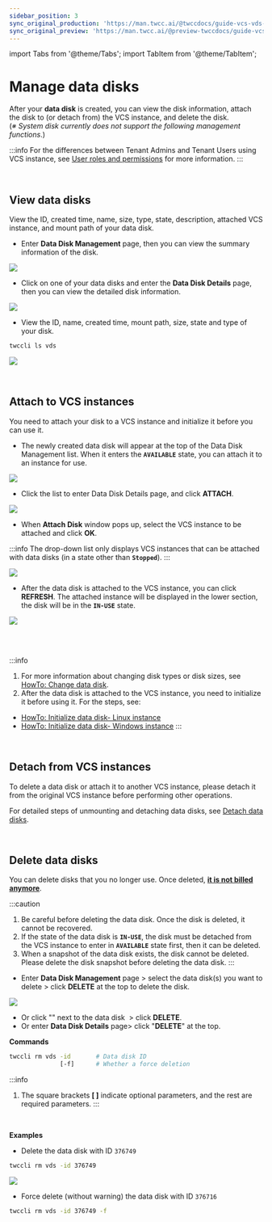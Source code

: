 ```yaml
---
sidebar_position: 3
sync_original_production: 'https://man.twcc.ai/@twccdocs/guide-vcs-vds-manage-disk-en' 
sync_original_preview: 'https://man.twcc.ai/@preview-twccdocs/guide-vcs-vds-manage-disk-en' 
---
```


import Tabs from '@theme/Tabs';
import TabItem from '@theme/TabItem';

# Manage data disks

After your **data disk** is created, you can view the disk information, attach the disk to (or detach from) the VCS instance, and delete the disk. <br/>(*※ System disk currently does not support the following management functions*.)

:::info
For the differences between Tenant Admins and Tenant Users using VCS instance, see [<ins>User roles and permissions</ins>](https://man.twcc.ai/@twccdocs/role-main-en/https%3A%2F%2Fman.twcc.ai%2F%40twccdocs%2Frole-storage-en#%E8%99%9B%E6%93%AC%E7%A3%81%E7%A2%9F%E6%9C%8D%E5%8B%99) for more information.
:::


<br/>


## View data disks

View the ID, created time, name, size, type, state, description, attached VCS instance, and mount path of your data disk.

<Tabs>

<TabItem value="TWCC Portal" label="TWCC Portal">

- Enter **Data Disk Management** page, then you can view the summary information of the disk. 

![](https://cos.twcc.ai/SYS-MANUAL/uploads/upload_bd8f238dd56b9bd437f4b3c2dbbbccbf.png)


- Click on one of your data disks and enter the **Data Disk Details** page, then you can view the detailed disk information.

![](https://cos.twcc.ai/SYS-MANUAL/uploads/upload_a56cfee1ff28f578bff894daed2d5a62.png)


</TabItem>

<TabItem value="TWCC CLI" label="TWCC CLI">

- View the ID, name, created time, mount path, size, state and type of your disk.

```bash
twccli ls vds
```

![](https://cos.twcc.ai/SYS-MANUAL/uploads/upload_c976443120fa105196269359143aeb3a.png)

</TabItem>

</Tabs>


<br/>


## Attach to VCS instances

You need to attach your disk to a VCS instance and initialize it before you can use it.

<Tabs>

<TabItem value="TWCC Portal" label="TWCC Portal">

* The newly created data disk will appear at the top of the Data Disk Management list. When it enters the **`AVAILABLE`** state, you can attach it to an instance for use.

![](https://cos.twcc.ai/SYS-MANUAL/uploads/upload_6da326c54d62392da23c299de1f3ed25.png)




* Click the list to enter Data Disk Details page, and click **ATTACH**.

![](https://cos.twcc.ai/SYS-MANUAL/uploads/upload_f025c6f70f0b5daa88ec8ea0dd3ee0dc.png)




* When **Attach Disk** window pops up, select the VCS instance to be attached and click **OK**.

:::info
The drop-down list only displays VCS instances that can be attached with data disks (in a state other than **`Stopped`**).
:::


![](https://cos.twcc.ai/SYS-MANUAL/uploads/upload_1ed0015b5ca27424909117bac12777e6.png)


* After the data disk is attached to the VCS instance, you can click **REFRESH**. The attached instance will be displayed in the lower section, the disk will be in the **`IN-USE`** state.

![](https://cos.twcc.ai/SYS-MANUAL/uploads/upload_d79c9ac00e3961f1b1f23c7ed57883b5.png)


</TabItem>

<TabItem value="TWCC CLI" label="TWCC CLI (Not yet supported)">

<br/>

</TabItem>

</Tabs>

<br/>


:::info
1. For more information about changing disk types or disk sizes, see [<ins>HowTo: Change data disk</ins>](https://man.twcc.ai/@twccdocs/howto-bss-replace-data-vol-en).
2. After the data disk is attached to the VCS instance, you need to initialize it before using it. For the steps, see: 
- [<ins>HowTo: Initialize data disk- Linux instance</ins>](https://man.twcc.ai/@twccdocs/howto-bss-init-vol-linux-en)
- [<ins>HowTo: Initialize data disk- Windows instance</ins>](https://man.twcc.ai/@twccdocs/howto-bss-init-vol-windows-en)
:::


<br/>


## Detach from VCS instances

To delete a data disk or attach it to another VCS instance, please detach it from the original VCS instance before performing other operations.


For detailed steps of unmounting and detaching data disks, see [Detach data disks](https://man.twcc.ai/@twccdocs/vcs-vds-guide-detach-data-disk-en).


<br/>



## Delete data disks

You can delete disks that you no longer use. Once deleted, <ins>**it is not billed anymore**</ins>.


:::caution
1. Be careful before deleting the data disk. Once the disk is deleted, it cannot be recovered.
2. If the state of the data disk is **`IN-USE`**, the disk must be detached from the VCS instance to enter in **`AVAILABLE`** state first, then it can be deleted.
3. When a snapshot of the data disk exists, the disk cannot be deleted. Please delete the disk snapshot before deleting the data disk.
:::


<Tabs>

<TabItem value="TWCC Portal" label="TWCC Portal">

- Enter **Data Disk Management** page > select the data disk(s) you want to delete > click **DELETE** at the top to delete the disk.

![](https://cos.twcc.ai/SYS-MANUAL/uploads/upload_6d9947298979e85c4062f988994e51e4.png)


- Or click "<i class="fa fa-ellipsis-v fa-20" aria-hidden="true"></i>" next to the data disk &nbsp;> click **DELETE**. 
- Or enter **Data Disk Details** page> click "**DELETE**" at the top.

</TabItem>

<TabItem value="TWCC CLI" label="TWCC CLI">


**Commands**


```bash
twccli rm vds -id       # Data disk ID 
              [-f]      # Whether a force deletion
```

:::info
1. The square brackets **[ ]** indicate optional parameters, and the rest are required parameters.
:::


<br/>

**Examples**


- Delete the data disk with ID `376749`
```bash
twccli rm vds -id 376749
```
![](https://cos.twcc.ai/SYS-MANUAL/uploads/upload_e2a0873513f1cc8f60be01a78ae3b456.png)

- Force delete (without warning) the data disk with ID `376716`

```bash
twccli rm vds -id 376749 -f
```

</TabItem>

</Tabs>